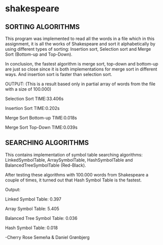 # shakespeare

## SORTING ALGORITHMS

This program was implemented to read all the words in a file which in this assignment,
it is all the works of Shakespeare and sort it alphabetically by using different types of sorting: 
Insertion sort, Selection sort and Merge Sort (Bottom-up and Top-Down).

In conclusion, the fastest algorithm is merge sort, top-down and bottom-up are just so close since it is both implementations 
for merge sort in different ways. And insertion sort is faster than selection sort.

OUTPUT: (This is a result based only in partial array of words from the file with a size of 100.000)

Selection Sort TIME:33.406s

Insertion Sort TIME:0.202s

Merge Sort Bottom-up TIME:0.018s

Merge Sort Top-Down TIME:0.039s

## SEARCHING ALGORITHMS

This contains implementation of symbol table searching algorithms: LinkedSymbolTable, ArraySymbolTable, HashSymbolTable and BalancedTreeSymbolTable (Red-Black).

After testing these algorithms with 100.000 words from Shakespeare a couple of times, it turned out that Hash Symbol Table is the fastest.

Output:

Linked Symbol Table: 0.397

Array Symbol Table: 5.405

Balanced Tree Symbol Table: 0.036

Hash Symbol Table: 0.018


-Cherry Rose Semeña & Daniel Grønbjerg
